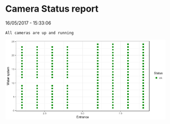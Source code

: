 Camera Status report
================
16/05/2017 - 15:33:06

    All cameras are up and running

![](camreport_files/figure-markdown_github/unnamed-chunk-2-1.png)
